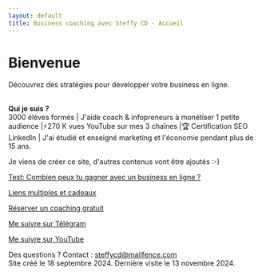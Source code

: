 ```yaml
---
layout: default
title: Business coaching avec Steffy CD - Accueil
---
```

# Bienvenue

Découvrez des stratégies pour développer votre business en ligne. <br><br><p>
<b>Qui je suis ?</b><br> 3000 élèves formés | J'aide coach & infopreneurs à monétiser 1 petite audience |⚡️270 K vues YouTube sur mes 3 chaînes |🏆 Certification SEO LinkedIn | J'ai étudié et enseigné marketing et l'économie pendant plus de 15 ans.

Je viens de créer ce site, d'autres contenus vont être ajoutés :-)


<a href="http://forms.gle/PPhe2kUfzohxfQpp6">Test: Combien peux tu gagner avec un business en ligne ?</a>

<a href="http://mtr.bio/funeducationacademycom">Liens multiples et cadeaux</a> 

<a href="http://calendly.com/coaching-infopreneurs/decouverte?month=2024-01">Réserver un coaching gratuit</a>

<a href="http://docs.google.com/forms/d/e/1FAIpQLScPa8v7p1iMQupOlwNSdW9t6fD9wP1TFKS-C1ak424ckBKupw/viewform?usp=sf_link">Me suivre sur Télégram</a>

<a href="http://youtube.com/@SteffyCDbusinesscoaching/?sub_confirmation=1">Me suivre sur YouTube</a>



Des questions ? Contact : steffycd@mailfence.com <br>
Site créé le 18 septembre 2024. Dernière visite le 13 novembre 2024.
